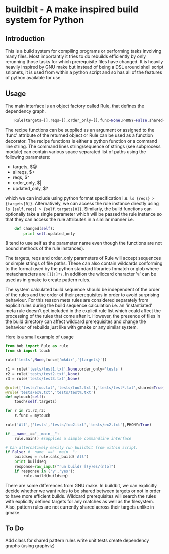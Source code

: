 buildbit - A make inspired build system for Python
==================================================


Introduction
------------

This is a build system for compiling programs or performing tasks involving many files.
Most importantly it tries to do rebuilds efficiently by only rerunning those tasks for
which prerequisite files have changed. It is heavily heavily inspired by GNU make but
instead of being a DSL around shell script snipnets, it is used from within a python 
script and so has all of the features of python available for use.


Usage
-----

The main interface is an object factory called Rule, that defines the dependency graph.
```python
    Rule(targets=[],reqs=[],order_only=[],func=None,PHONY=False,shared=False)
```
The recipe functions can be supplied as an argument or assigned to the 'func' attribute
of the returned object or Rule can be used as a function decorator. The recipe functions
is either a python function or a command line string. The command lines string/sequence of
strings (see subprocess module) can contain various space separated list of paths using
the following parameters: 

* targets, $@
* allreqs, $+
* reqs, $^
* order_only, $|
* updated_only, $?

which we can include using python format specification i.e. `ls {reqs} > {targets[0]}`.
Alternatively, we can access the rule instance directly using 
`ls {self.reqs} > {self.targets[0]}`. Similarly, the build functions can optionally take
a single parameter which will be passed the rule instance so that they can access the
rule attributes in a similar manner i.e.
```python
	def changed(self):
		print self.updated_only
```
(I tend to use self as the parameter name even though the functions are not bound methods
of the rule instances).

The targets, reqs and order_only parameters of Rule will accept sequences or simple strings
of file paths. These can also contain wildcards conforming to the format used by the 
python standard libraries fnmatch or glob where metacharacters are `[][!]*?`. In addition
the wildcard character '`%`' can be used as in gmake to create pattern rules.

The system calculated build sequence should be independent of the order of the rules and
the order of their prerequisites in order to avoid surprising behaviour. For this reason
meta rules are considered separately from explicit rules during the build sequence calculation
i.e. an 'instantiated' meta rule doesn't get included in the explicit rule list which could
affect the processing of the rules that come after it. However, the presence of files in 
the build directory can affect wildcard prerequisites and change the behaviour of rebuilds
just like with gmake or any similar system. 

Here is a small example of usage

```python
from bob import Rule as rule
from sh import touch

rule('tests',None,func=['mkdir','{targets}'])

r1 = rule('tests/test1.txt',None,order_only='tests')
r2 = rule('tests/test2.txt',None)
r3 = rule('tests/test3.txt',None)

@rule(['tests/foo.txt','tests/foo2.txt'],'tests/test*.txt',shared=True)
@rule('tests/ex%.txt','tests/test%.txt')
def mytouch(self):
    touch(self.targets)

for r in r1,r2,r3:
    r.func = mytouch

rule('All',['tests','tests/foo2.txt','tests/ex2.txt'],PHONY=True)

if __name__=="__main__":
    rule.main() #supplies a simple commandline interface

# Can alternatively easily run buildbit from within script. 
if False: #__name__=="__main__":
    buildseq = rule.calc_build('All')
    print buildseq
    response=raw_input("run build? [(y)es/(n)o]")
    if response in ('y','yes'):
        rule.build(buildseq)
```

There are some differences from GNU make. In buildbit, we can explicitly decide whether
we want rules to be shared between targets or not in order to have more efficient builds.
Wildcard prerequisites will search the rules with explicitly defined targets for any
matches as well as the filesystem. Also, pattern rules are not currently shared across
their targets unlike in gmake.


To Do
------

Add class for shared pattern rules
write unit tests
create dependency graphs (using graphviz)
